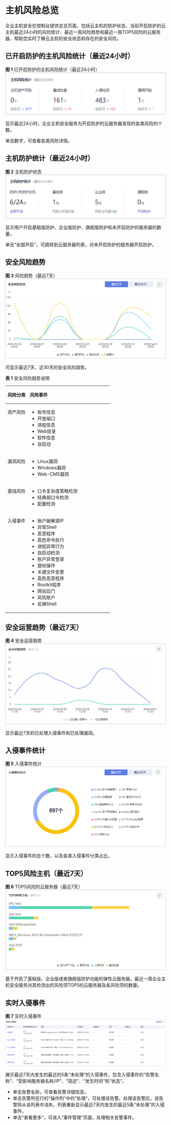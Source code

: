 # 主机风险总览<a name="hss_01_0048"></a>

企业主机安全在控制台提供总览页面，包括云主机的防护状态、当前开启防护的云主机最近24小时的风险统计、最近一周风险趋势和最近一周TOP5风险的云服务器，帮助您实时了解云主机的安全状态和存在的安全风险。

## 已开启防护的主机风险统计（最近24小时）<a name="section16331151653114"></a>

**图 1**  已开启防护的主机风险统计（最近24小时）<a name="fig1039820121859"></a>  
![](figures/已开启防护的主机风险统计（最近24小时）.png "已开启防护的主机风险统计（最近24小时）")

显示最近24小时，企业主机安全服务为开启防护的云服务器发现的各类风险的个数。

单击数字，可查看各类风险详情。

## 主机防护统计（最近24小时）<a name="section399119612310"></a>

**图 2**  主机防护状态<a name="fig10527140750"></a>  
![](figures/主机防护状态.png "主机防护状态")

显示用户开启基础版防护、企业版防护、旗舰版防护和未开启防护的服务器的数量。

单击“全部开启“，可跳转到云服务器列表，对未开启防护的服务器开启防护。

## 安全风险趋势<a name="section13575181911319"></a>

**图 3**  风险趋势（最近7天）<a name="fig780715366617"></a>  
![](figures/风险趋势（最近7天）.png "风险趋势（最近7天）")

可显示最近7天、近30天的安全风险趋势。

**表 1**  安全风险趋势说明

<a name="table88691587216"></a>
<table><thead align="left"><tr id="row1786913581726"><th class="cellrowborder" valign="top" width="21.27%" id="mcps1.2.3.1.1"><p id="p18869858429"><a name="p18869858429"></a><a name="p18869858429"></a>风险分类</p>
</th>
<th class="cellrowborder" valign="top" width="78.73%" id="mcps1.2.3.1.2"><p id="p8869155812210"><a name="p8869155812210"></a><a name="p8869155812210"></a>风险事件</p>
</th>
</tr>
</thead>
<tbody><tr id="row108696581228"><td class="cellrowborder" valign="top" width="21.27%" headers="mcps1.2.3.1.1 "><p id="p8869155811217"><a name="p8869155811217"></a><a name="p8869155811217"></a>资产风险</p>
</td>
<td class="cellrowborder" valign="top" width="78.73%" headers="mcps1.2.3.1.2 "><a name="ul145214101249"></a><a name="ul145214101249"></a><ul id="ul145214101249"><li>账号信息</li><li>开放端口</li><li>进程信息</li><li>Web目录</li><li>软件信息</li><li>自启动</li></ul>
</td>
</tr>
<tr id="row158697585216"><td class="cellrowborder" valign="top" width="21.27%" headers="mcps1.2.3.1.1 "><p id="p78693583218"><a name="p78693583218"></a><a name="p78693583218"></a>漏洞风险</p>
</td>
<td class="cellrowborder" valign="top" width="78.73%" headers="mcps1.2.3.1.2 "><a name="ul1065710255415"></a><a name="ul1065710255415"></a><ul id="ul1065710255415"><li>Linux漏洞</li><li>Windows漏洞</li><li>Web-CMS漏洞</li></ul>
</td>
</tr>
<tr id="row9869058123"><td class="cellrowborder" valign="top" width="21.27%" headers="mcps1.2.3.1.1 "><p id="p198701581727"><a name="p198701581727"></a><a name="p198701581727"></a>基线风险</p>
</td>
<td class="cellrowborder" valign="top" width="78.73%" headers="mcps1.2.3.1.2 "><a name="ul1277515303412"></a><a name="ul1277515303412"></a><ul id="ul1277515303412"><li>口令复杂度策略检测</li><li>经典弱口令检测</li><li>配置检测</li></ul>
</td>
</tr>
<tr id="row5203291439"><td class="cellrowborder" valign="top" width="21.27%" headers="mcps1.2.3.1.1 "><p id="p5216291737"><a name="p5216291737"></a><a name="p5216291737"></a>入侵事件</p>
</td>
<td class="cellrowborder" valign="top" width="78.73%" headers="mcps1.2.3.1.2 "><a name="ul148791338848"></a><a name="ul148791338848"></a><ul id="ul148791338848"><li>账户破解源IP</li><li>异常Shell</li><li>恶意程序</li><li>高危命令执行</li><li>进程异常行为</li><li>自启动检测</li><li>账户异常登录</li><li>提权操作</li><li>关键文件变更</li><li>高危恶意程序</li><li>Rootkit程序</li><li>网站后门</li><li>风险账户</li><li>反弹Shell</li></ul>
</td>
</tr>
</tbody>
</table>

## 安全运营趋势（最近7天）<a name="section118417312713"></a>

**图 4**  安全运营趋势<a name="fig66881497810"></a>  
![](figures/安全运营趋势.png "安全运营趋势")

显示最近7天的已处理入侵事件和已处理漏洞。

## 入侵事件统计<a name="section113691761998"></a>

**图 5**  入侵事件统计<a name="fig1598618281497"></a>  
![](figures/入侵事件统计.png "入侵事件统计")

显示入侵事件的总个数，以及各类入侵事件分类占比。

## TOP5风险主机（最近7天）<a name="s672c78eefc9e4dcf81cba3bb8624aa41"></a>

**图 6**  TOP5风险的云服务器（最近7天）<a name="fig3254858363"></a>  
![](figures/TOP5风险的云服务器（最近7天）.png "TOP5风险的云服务器（最近7天）")

基于开启了基础版、企业版或者旗舰版防护功能的弹性云服务器，最近一周企业主机安全服务对其检测出的风险项TOP5的云服务器及各风险项的数量。

## 实时入侵事件<a name="section142247408125"></a>

**图 7**  实时入侵事件<a name="fig167893151186"></a>  
![](figures/实时入侵事件.png "实时入侵事件")

展示最近7天内发生的最近的5条“未处理“的入侵事件，包含入侵事件的“告警名称“、“受影响服务器名称/IP“、“简述“、“发生时间“和“状态“。

-   单击告警名称，可查看告警详细信息。
-   单击告警所在行的“操作列“中的“处理“，可处理该告警。处理该告警后，该告警将从该列表中消失，列表重新显示最近7天内发生的最近5条“未处理“的入侵事件。
-   单击“查看更多“，可进入“事件管理“页面，处理相关告警事件。


